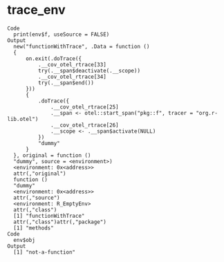 # trace_env

    Code
      print(env$f, useSource = FALSE)
    Output
      new("functionWithTrace", .Data = function () 
      {
          on.exit(.doTrace({
              .__cov_otel_rtrace[33]
              try(.__span$deactivate(.__scope))
              .__cov_otel_rtrace[34]
              try(.__span$end())
          }))
          {
              .doTrace({
                  .__cov_otel_rtrace[25]
                  .__span <- otel::start_span("pkg::f", tracer = "org.r-lib.otel")
                  .__cov_otel_rtrace[26]
                  .__scope <- .__span$activate(NULL)
              })
              "dummy"
          }
      }, original = function () 
      "dummy", source = <environment>)
      <environment: 0x<address>>
      attr(,"original")
      function () 
      "dummy"
      <environment: 0x<address>>
      attr(,"source")
      <environment: R_EmptyEnv>
      attr(,"class")
      [1] "functionWithTrace"
      attr(,"class")attr(,"package")
      [1] "methods"
    Code
      env$obj
    Output
      [1] "not-a-function"

